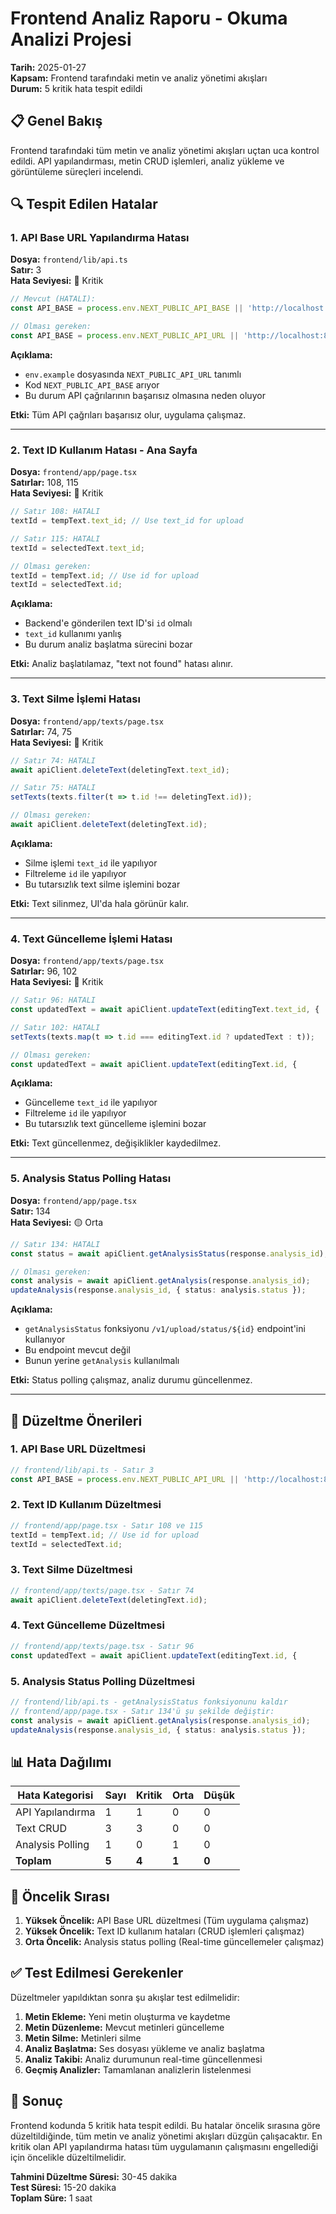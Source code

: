 # Frontend Analiz Raporu - Okuma Analizi Projesi

**Tarih:** 2025-01-27  
**Kapsam:** Frontend tarafındaki metin ve analiz yönetimi akışları  
**Durum:** 5 kritik hata tespit edildi

## 📋 Genel Bakış

Frontend tarafındaki tüm metin ve analiz yönetimi akışları uçtan uca kontrol edildi. API yapılandırması, metin CRUD işlemleri, analiz yükleme ve görüntüleme süreçleri incelendi.

## 🔍 Tespit Edilen Hatalar

### 1. API Base URL Yapılandırma Hatası

**Dosya:** `frontend/lib/api.ts`  
**Satır:** 3  
**Hata Seviyesi:** 🔴 Kritik

```typescript
// Mevcut (HATALI):
const API_BASE = process.env.NEXT_PUBLIC_API_BASE || 'http://localhost:8000';

// Olması gereken:
const API_BASE = process.env.NEXT_PUBLIC_API_URL || 'http://localhost:8000';
```

**Açıklama:** 
- `env.example` dosyasında `NEXT_PUBLIC_API_URL` tanımlı
- Kod `NEXT_PUBLIC_API_BASE` arıyor
- Bu durum API çağrılarının başarısız olmasına neden oluyor

**Etki:** Tüm API çağrıları başarısız olur, uygulama çalışmaz.

---

### 2. Text ID Kullanım Hatası - Ana Sayfa

**Dosya:** `frontend/app/page.tsx`  
**Satırlar:** 108, 115  
**Hata Seviyesi:** 🔴 Kritik

```typescript
// Satır 108: HATALI
textId = tempText.text_id; // Use text_id for upload

// Satır 115: HATALI  
textId = selectedText.text_id;

// Olması gereken:
textId = tempText.id; // Use id for upload
textId = selectedText.id;
```

**Açıklama:**
- Backend'e gönderilen text ID'si `id` olmalı
- `text_id` kullanımı yanlış
- Bu durum analiz başlatma sürecini bozar

**Etki:** Analiz başlatılamaz, "text not found" hatası alınır.

---

### 3. Text Silme İşlemi Hatası

**Dosya:** `frontend/app/texts/page.tsx`  
**Satırlar:** 74, 75  
**Hata Seviyesi:** 🔴 Kritik

```typescript
// Satır 74: HATALI
await apiClient.deleteText(deletingText.text_id);

// Satır 75: HATALI
setTexts(texts.filter(t => t.id !== deletingText.id));

// Olması gereken:
await apiClient.deleteText(deletingText.id);
```

**Açıklama:**
- Silme işlemi `text_id` ile yapılıyor
- Filtreleme `id` ile yapılıyor
- Bu tutarsızlık text silme işlemini bozar

**Etki:** Text silinmez, UI'da hala görünür kalır.

---

### 4. Text Güncelleme İşlemi Hatası

**Dosya:** `frontend/app/texts/page.tsx`  
**Satırlar:** 96, 102  
**Hata Seviyesi:** 🔴 Kritik

```typescript
// Satır 96: HATALI
const updatedText = await apiClient.updateText(editingText.text_id, {

// Satır 102: HATALI
setTexts(texts.map(t => t.id === editingText.id ? updatedText : t));

// Olması gereken:
const updatedText = await apiClient.updateText(editingText.id, {
```

**Açıklama:**
- Güncelleme `text_id` ile yapılıyor
- Filtreleme `id` ile yapılıyor
- Bu tutarsızlık text güncelleme işlemini bozar

**Etki:** Text güncellenmez, değişiklikler kaydedilmez.

---

### 5. Analysis Status Polling Hatası

**Dosya:** `frontend/app/page.tsx`  
**Satır:** 134  
**Hata Seviyesi:** 🟡 Orta

```typescript
// Satır 134: HATALI
const status = await apiClient.getAnalysisStatus(response.analysis_id);

// Olması gereken:
const analysis = await apiClient.getAnalysis(response.analysis_id);
updateAnalysis(response.analysis_id, { status: analysis.status });
```

**Açıklama:**
- `getAnalysisStatus` fonksiyonu `/v1/upload/status/${id}` endpoint'ini kullanıyor
- Bu endpoint mevcut değil
- Bunun yerine `getAnalysis` kullanılmalı

**Etki:** Status polling çalışmaz, analiz durumu güncellenmez.

---

## 🔧 Düzeltme Önerileri

### 1. API Base URL Düzeltmesi

```typescript
// frontend/lib/api.ts - Satır 3
const API_BASE = process.env.NEXT_PUBLIC_API_URL || 'http://localhost:8000';
```

### 2. Text ID Kullanım Düzeltmesi

```typescript
// frontend/app/page.tsx - Satır 108 ve 115
textId = tempText.id; // Use id for upload
textId = selectedText.id;
```

### 3. Text Silme Düzeltmesi

```typescript
// frontend/app/texts/page.tsx - Satır 74
await apiClient.deleteText(deletingText.id);
```

### 4. Text Güncelleme Düzeltmesi

```typescript
// frontend/app/texts/page.tsx - Satır 96
const updatedText = await apiClient.updateText(editingText.id, {
```

### 5. Analysis Status Polling Düzeltmesi

```typescript
// frontend/lib/api.ts - getAnalysisStatus fonksiyonunu kaldır
// frontend/app/page.tsx - Satır 134'ü şu şekilde değiştir:
const analysis = await apiClient.getAnalysis(response.analysis_id);
updateAnalysis(response.analysis_id, { status: analysis.status });
```

## 📊 Hata Dağılımı

| Hata Kategorisi | Sayı | Kritik | Orta | Düşük |
|----------------|------|--------|------|-------|
| API Yapılandırma | 1 | 1 | 0 | 0 |
| Text CRUD | 3 | 3 | 0 | 0 |
| Analysis Polling | 1 | 0 | 1 | 0 |
| **Toplam** | **5** | **4** | **1** | **0** |

## 🎯 Öncelik Sırası

1. **Yüksek Öncelik:** API Base URL düzeltmesi (Tüm uygulama çalışmaz)
2. **Yüksek Öncelik:** Text ID kullanım hataları (CRUD işlemleri çalışmaz)
3. **Orta Öncelik:** Analysis status polling (Real-time güncellemeler çalışmaz)

## ✅ Test Edilmesi Gerekenler

Düzeltmeler yapıldıktan sonra şu akışlar test edilmelidir:

1. **Metin Ekleme:** Yeni metin oluşturma ve kaydetme
2. **Metin Düzenleme:** Mevcut metinleri güncelleme
3. **Metin Silme:** Metinleri silme
4. **Analiz Başlatma:** Ses dosyası yükleme ve analiz başlatma
5. **Analiz Takibi:** Analiz durumunun real-time güncellenmesi
6. **Geçmiş Analizler:** Tamamlanan analizlerin listelenmesi

## 📝 Sonuç

Frontend kodunda 5 kritik hata tespit edildi. Bu hatalar öncelik sırasına göre düzeltildiğinde, tüm metin ve analiz yönetimi akışları düzgün çalışacaktır. En kritik olan API yapılandırma hatası tüm uygulamanın çalışmasını engellediği için öncelikle düzeltilmelidir.

**Tahmini Düzeltme Süresi:** 30-45 dakika  
**Test Süresi:** 15-20 dakika  
**Toplam Süre:** 1 saat


